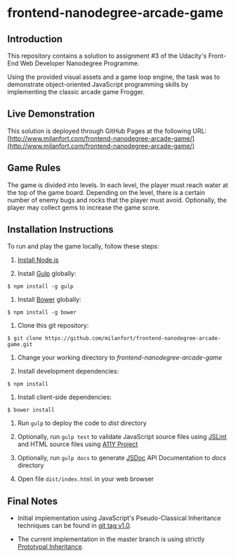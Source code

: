 # frontend-nanodegree-arcade-game

## Introduction

This repository contains a solution to assignment #3 of the Udacity's Front-End Web Developer Nanodegree Programme.

Using the provided visual assets and a game loop engine, the task was to demonstrate object-oriented JavaScript
programming skills by implementing the classic arcade game Frogger.


## Live Demonstration

This solution is deployed through GitHub Pages at the following URL:
[http://www.milanfort.com/frontend-nanodegree-arcade-game/](http://www.milanfort.com/frontend-nanodegree-arcade-game/)


## Game Rules

The game is divided into levels. In each level, the player must reach water at the top of the game board.
Depending on the level, there is a certain number of enemy bugs and rocks that the player must avoid.
Optionally, the player may collect gems to increase the game score.


## Installation Instructions

To run and play the game locally, follow these steps:

1. [Install Node.js](https://nodejs.org/en/download/)

1. Install [Gulp](http://gulpjs.com/) globally:
```
$ npm install -g gulp
```
1. Install [Bower](http://bower.io/) globally:
```
$ npm install -g bower
```
1. Clone this git repository:
```
$ git clone https://github.com/milanfort/frontend-nanodegree-arcade-game.git
```
1. Change your working directory to _frontend-nanodegree-arcade-game_

1. Install development dependencies:
```
$ npm install
```
1. Install client-side dependencies:
```
$ bower install
```
1. Run `gulp` to deploy the code to _dist_ directory

1. Optionally, run `gulp test` to validate JavaScript source files using [JSLint](http://www.jslint.com/)
and HTML source files using [A11Y Project](http://a11yproject.com/)

1. Optionally, run `gulp docs` to generate [JSDoc](http://usejsdoc.org/) API Documentation to _docs_ directory

1. Open file `dist/index.html` in your web browser


## Final Notes

* Initial implementation using JavaScript's Pseudo-Classical Inheritance techniques can be found in
[git tag v1.0](https://github.com/milanfort/frontend-nanodegree-arcade-game/releases/tag/v1.0).

* The current implementation in the master branch is using strictly
[Prototypal Inheritance](http://javascript.crockford.com/prototypal.html).
